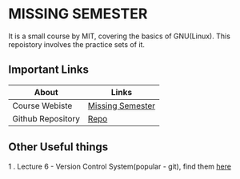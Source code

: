 # MISSING SEMESTER

It is a small course by MIT, covering the basics of GNU(Linux).
This repoistory involves the practice sets of it.

## Important Links

| About      | Links |
| ----------- | ----------- |
| Course Webiste      | [Missing Semester](https://www.missing.csail.mit.edu/2020)       |
| Github Repository   | [Repo](https://github.com/missing-semester/missing-semester)        |

## Other Useful things

1 . Lecture 6 - Version Control System(popular - git), find them [here](https://github.com/IumoInfinium/missing_semester/blob/main/lecture6/resources.md)

